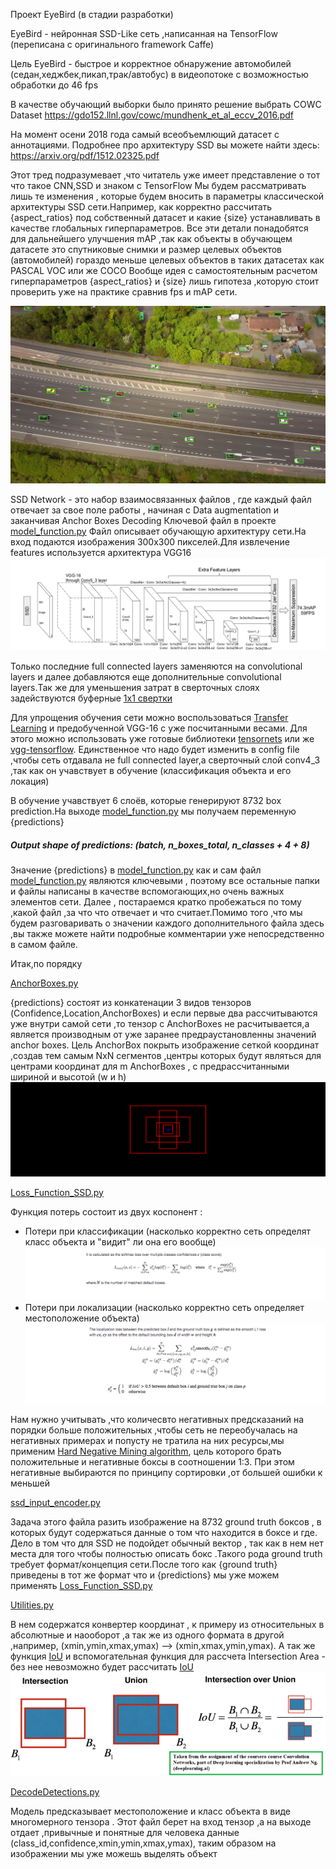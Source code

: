 Проект EyeBird (в стадии разработки)

EyeBird - нейронная SSD-Like сеть ,написанная на TensorFlow (переписана с оригинального framework Caffe)

Цель EyeBird - быстрое и корректное обнаружение автомобилей (седан,хеджбек,пикап,трак/автобус) в видеопотоке с возможностью обработки
до 46 fps

В качестве обучающий выборки было принято решение выбрать COWC Dataset 
https://gdo152.llnl.gov/cowc/mundhenk_et_al_eccv_2016.pdf

На момент осени 2018 года самый всеобъемлющий датасет с аннотациями.
Подробнее про архитектуру SSD вы можете найти здесь: https://arxiv.org/pdf/1512.02325.pdf

Этот тред подразумевает ,что читатель уже имеет представление о тот что такое CNN,SSD и знаком с TensorFlow
Мы будем рассматривать лишь те изменения , которые будем вносить в параметры классической архитектуры SSD сети.Например,
как корректно рассчитать {aspect_ratios} под собственный датасет и какие {size} устанавливать в качестве глобальных гиперпараметров.
Все эти детали понадобятся для дальнейшего улучшения mAP ,так как объекты в обучающем датасете это спутниковые снимки и размер целевых объектов (автомобилей)
гораздо меньше целевых объектов в таких датасетах как PASCAL VOC или же COCO
Вообще идея с самостоятельным расчетом гиперпараметров {aspect_ratios} и {size} лишь гипотеза ,которую стоит проверить уже на практике сравнив fps и mAP сети.


![Image alt](https://github.com/toseek01/eyebird/blob/master/illustrator/highway_edit.png)

SSD Network - это набор взаимосвязанных файлов , где каждый файл отвечает за свое поле работы , начиная с Data augmentation
и заканчивая Anchor Boxes Decoding
Ключевой файл в проекте [model_function.py](https://github.com/toseek01/eyebird/blob/master/model_function.py)
Файл описывает обучающую архитектуру сети.На вход подаются изображения 300х300 пикселей.Для извлечение features используется архитектура 
VGG16 
![Image alt](https://github.com/toseek01/eyebird/blob/master/illustrator/ssd_arch.png)

Только последние full connected layers заменяются на convolutional layers и далее добавляются еще дополнительные convolutional layers.Так же для уменьшения затрат в сверточных слоях задействуются буферные [1х1 свертки](https://stats.stackexchange.com/questions/194142/what-does-1x1-convolution-mean-in-a-neural-network)

Для упрощения обучения сети можно воспользоваться [Transfer Learning](https://towardsdatascience.com/transfer-learning-in-tensorflow-9e4f7eae3bb4) и предобученной VGG-16 c уже посчитанными весами. Для этого можно использовать уже готовые библиотеки [tensornets](https://github.com/taehoonlee/tensornets) или же [vgg-tensorflow](https://github.com/machrisaa/tensorflow-vgg).
Единственное что надо будет изменить в config file ,чтобы сеть отдавала не full connected layer,а сверточный слой conv4_3 ,так как он учавствует в обучение (классификация объекта и его локация)

В обучение учавствует 6 слоёв, которые генерируют 8732 box prediction.На выходе [model_function.py](https://github.com/toseek01/eyebird/blob/master/model_function.py) мы получаем переменную {predictions} 
##### Output shape of predictions: (batch, n_boxes_total, n_classes + 4 + 8)
Значение {predictions} в [model_function.py](https://github.com/toseek01/eyebird/blob/master/model_function.py) как и сам файл [model_function.py](https://github.com/toseek01/eyebird/blob/master/model_function.py) являются ключевыми , поэтому все остальные  папки и файлы написаны в качестве вспомогающих,но очень важных элементов сети. Далее , постараемся кратко пробежаться по тому ,какой файл ,за что что отвечает и что считает.Помимо того ,что мы будем разговаривать о значении каждого дополнительного файла здесь ,вы также можете найти подробные комментарии уже непосредственно в самом файле.

Итак,по порядку 

[AnchorBoxes.py](https://github.com/toseek01/eyebird/blob/master/AnchorBoxes.py)  

{predictions} состоят из конкатенации 3 видов тензоров (Confidence,Location,AnchorBoxes) и если первые два рассчитываются уже внутри самой сети ,то тензор с AnchorBoxes не расчитывается,а является производным от уже заранее предраустановленны значений anchor boxes.
Цель AnchorBox покрыть изображение сеткой координат ,создав тем самым NxN сегментов ,центры которых будут являться для центрами координат для m AnchorBoxes , с предрассчитанными шириной и высотой (w и h)
![Image alt](https://github.com/toseek01/eyebird/blob/master/illustrator/anchorbox.png)

[Loss_Function_SSD.py](https://github.com/toseek01/eyebird/blob/master/AnchorBoxes.py)  

Функция потерь состоит из двух коспонент :
- Потери при классификации (насколько корректно сеть определят класс объекта и "видит" ли она его вообще)
![Image alt](https://github.com/toseek01/eyebird/blob/master/illustrator/conf_loss.png)
- Потери при локализации (насколько корректно сеть определяет местоположение объекта)
![Image alt](https://github.com/toseek01/eyebird/blob/master/illustrator/loc_loss.png)

Нам нужно учитывать ,что количесвто негативных предсказаний на порядки больше положительных ,чтобы сеть не переобучалась на негативных примерах и попусту не тратила на них ресурсы,мы применим [Hard Negative Mining algorithm](https://www.quora.com/What-does-it-mean-by-negative-and-hard-negative-training-examples-in-computer-vision), цель которого брать положительные и негативные боксы в соотношении 1:3.
При этом негативные выбираются по принципу сортировки ,от большей ошибки к меньшей

[ssd_input_encoder.py](https://github.com/toseek01/eyebird/blob/master/ssd_input_encoder.py)

Задача этого файла разить изображение на 8732 ground truth боксов , в которых будут содержаться данные о том что находится в боксе и где.
Дело в том что для SSD не подойдет обычный вектор , так как в нем нет места для того чтобы полностью описать бокс .Такого рода ground truth требует формат/концепция сети.После того как {ground truth} приведены в тот же формат что и {predictions} мы уже можем применять [Loss_Function_SSD.py](https://github.com/toseek01/eyebird/blob/master/AnchorBoxes.py)

[Utilities.py](https://github.com/toseek01/eyebird/blob/master/bounding_box_utils.py)

В нем содержатся конвертер координат , к примеру из относительных в абсолютные и наооборот ,а так же из одного формата в другой ,например, (xmin,ymin,xmax,ymax) --> (xmin,xmax,ymin,ymax). А так же функция [IoU](https://medium.com/@venuktan/vectorized-intersection-over-union-iou-in-numpy-and-tensor-flow-4fa16231b63d) и вспомогательная функция для рассчета Intersection Area - без нее невозможно будет рассчитать [IoU](https://medium.com/@venuktan/vectorized-intersection-over-union-iou-in-numpy-and-tensor-flow-4fa16231b63d)
![Image alt](https://github.com/toseek01/eyebird/blob/master/illustrator/IoU.png)

[DecodeDetections.py](https://github.com/toseek01/eyebird/blob/master/DecodeDetections.py)

Модель предсказывает местоположение и класс объекта в виде многомерного тензора . Этот файл берет на вход тензор ,а на выходе отдает ,привычные и понятные для человека данные (class_id,confidence,xmin,ymin,xmax,ymax), таким образом на изображении мы уже можешь выделять объект
